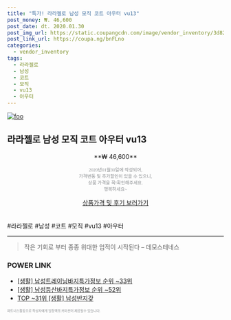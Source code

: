```yaml
--- 
title: "특가! 라라젤로 남성 모직 코트 아우터 vu13" 
post_money: ₩. 46,600 
post_date: dt. 2020.01.30 
post_img_url: https://static.coupangcdn.com/image/vendor_inventory/3d82/4f041d1c8b3806dead529026a94c0b44698bfcfbb10e63fcd440389eb2aa.jpg 
post_link_url: https://coupa.ng/bnFLno 
categories: 
  - vendor_inventory 
tags: 
  - 라라젤로 
  - 남성 
  - 코트 
  - 모직 
  - vu13 
  - 아우터 
--- 
```

[![foo](https://static.coupangcdn.com/image/vendor_inventory/3d82/4f041d1c8b3806dead529026a94c0b44698bfcfbb10e63fcd440389eb2aa.jpg)](https://coupa.ng/bnFLno) 

## 라라젤로 남성 모직 코트 아우터 vu13 
<p style="text-align: center;">**₩ 46,600**</p> 
<p style="text-align: center;"><span style="color: #898c8f; font-family: Georgia,Times,serif; font-size: 0.75em;">2020년01월30일에 작성되어, <br>가격변동 및 추가할인이 있을 수 있으니,<br> 상품 가격을 꼭!확인해주세요.<br>행복하세요~</span> 
</p>	 
<div markdown="0" style="text-align: center;"><a href="https://coupa.ng/bnFLno" class="btn btn--success">상품가격 및 후기 보러가기</a></div> 
<br><br> 
  #라라젤로 #남성 #코트 #모직 #vu13 #아우터 
<hr> 

> 작은 기회로 부터 종종 위대한 업적이 시작된다  – 데모스테네스 


### POWER LINK

* <a href="https://blog.naver.com/fasyy4321/221772142089" target="_blank"> [생활] 남성트레이닝바지특가정보 순위 ~33위</a>
* <a href="https://blog.naver.com/sakai111/221770927372" target="_blank"> [생활] 남성등산바지특가정보 순위 ~52위</a>
* <a href="https://blog.naver.com/fasyy4321/221779429140" target="_blank"> TOP ~31위 [생활] 남성반지갖</a>

<span style="color: #898c8f; font-family: Georgia,Times,serif; font-size: 0.55em;">파트너스활동으로 작성자에게 일정액의 커미션이 제공될수 있습니다.</span> 
